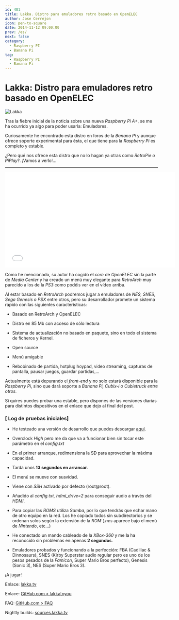 ```yaml
---
id: 481
title: Lakka. Distro para emuladores retro basado en OpenELEC
author: Jose Cerrejon
icon: pen-to-square
date: 2014-11-12 09:00:00
prev: /es/
next: false
category:
  - Raspberry PI
  - Banana Pi
tag:
  - Raspberry PI
  - Banana Pi
---
```


# Lakka: Distro para emuladores retro basado en OpenELEC

![Lakka](/images/2014/11/lakka.png)

Tras la fiebre inicial de la noticia sobre una nueva *Raspberry Pi A+*, se me ha ocurrido ya algo para poder usarla: Emuladores.

Curiosamente he encontrado esta distro en foros de la *Banana Pi* y aunque ofrece soporte experimental para ésta, el que tiene para la *Raspberry Pi* es completo y estable. 

¿Pero qué nos ofrece esta distro que no lo hagan ya otras como *RetroPie o PiPlay*?. ¡Vamos a verlo!...

- - -
<iframe width="560" height="315" src="//www.youtube.com/embed/bnJQa1J_v5s" frameborder="0" allowfullscreen></iframe>

Como he mencionado, su autor ha cogido el *core* de *OpenELEC* sin la parte de *Media Center* y ha creado un menú muy elegante para *RetroArch* muy parecido a los de la *PS3* como podéis ver en el vídeo arriba.

Al estar basado en *RetroArch* podremos jugar a emuladores de *NES, SNES, Sega Genesis o PSX* entre otros, pero su desarrollador promete un sistema rápido con las siguientes características:

* Basado en RetroArch y OpenELEC

* Distro en 85 Mb con acceso de sólo lectura

* Sistema de actualización no basado en paquete, sino en todo el sistema de ficheros y Kernel.

* Open source

* Menú amigable

* Rebobinado de partida, hotplug hoypad, video streaming, capturas de pantalla, pausar juegos, guardar partidas,...

Actualmente está depurando el *front-end* y no solo estará disponible para la *Raspberry Pi*, sino que dará soporte a *Banana Pi, Cubix-i o Cubietruck entre otros*.

Si quires puedes probar una estable, pero dispones de las versiones diarias para distintos dispositivos en el enlace que dejo al final del post. 

### [ Log de pruebas iniciales]

* He testeado una versión de desarrollo que puedes descargar [aquí](http://sources.lakka.tv/nightly/Lakka-RPi.arm-devel-20141105152307-r19688-g50ca5b9.img.gz).

* Overclock *High* pero me da que va a funcionar bien sin tocar este parámetro en el *config.txt*

* En el primer arranque, redimensiona la SD para aprovechar la máxima capacidad.

* Tarda unos **13 segundos en arrancar**.

* El menú se mueve con suavidad.

* Viene con *SSH* activado por defecto (root@root).

* Añadido al *config.txt, hdmi_drive=2* para conseguir audio a través del *HDMI*.

* Para copiar las *ROMS* utiliza *Samba*, por lo que tendrás que echar mano de otro equipo en la red. Los he copiado todos sin subdirectorios y se ordenan solos según la extensión de la *ROM* (*.nes* aparece bajo el menú de  *Nintendo*, etc...)

* He conectado un mando cableado de la *XBox-360* y me la ha reconocido sin problemas en apenas **2 segundos**.

* Emuladores probados y funcionando a la perfección: FBA (Cadillac & Dinnosaurs), SNES (Kirby Superstar audio regular pero es uno de los pesos pesados de la *Famicon*, Super Mario Bros perfecto), Genesis (Sonic 3), NES (Super Mario Bros 3).


¡A jugar!

Enlace: [lakka.tv](http://www.lakka.tv/doc/Home/)

Enlace: [GitHub.com > lakkatvyou](https://github.com/lakkatv/Lakka)

FAQ: [GitHub.com > FAQ](https://github.com/lakkatv/Lakka/wiki/FAQ)

Nightly builds: [sources.lakka.tv](http://sources.lakka.tv/nightly/?C=M;O=D)